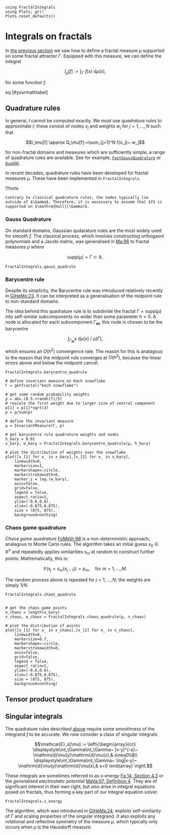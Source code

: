 ```@setup tutorial
using FractalIntegrals
using Plots; gr()
Plots.reset_defaults()
```

# Integrals on fractals

In [the previous section](geometry.md) we saw how to define a fractal measure $\mu$ supported on some fractal attractor $\Gamma$. Equipped with this measure, we can define the integral

```math #label
I_\mu[f] := \int_\Gamma~ f(x)~ \mathrm{d}\mu(x),
```
for some function $f$.

eq [#yourmathlabel]

## Quadrature rules

In general, $I$ cannot be computed exactly. We must use *quadrature rules* to approximate $I$; these consist of nodes $x_j$ and weights $w_j$ for $j=1,\ldots,N$ such that
```math
I_\mu[f] \approx Q_\mu[f]:=\sum_{j=1}^N f(x_j)~ w_j
```

for non-fractal domains and measures which are sufficiently simple, a range of quadrature rules are available. See for example, [`FastGaussQuadrature`](https://juliaapproximation.github.io/FastGaussQuadrature.jl/stable/) or [`QuadGK`](https://juliamath.github.io/QuadGK.jl/stable/).

In recent decades, quadrature rules have been developed for fractal measures $\mu$. These have been implemented in `FractalIntegrals`.

!!!note

    Contrary to classical quadrature rules, the nodes typically lie outside of $\Gamma$. Therefore, it is necessary to assume that $f$ is supported on $\mathrm{Hull}(\Gamma)$.

### Gauss Quadrature
On standard domains, Gaussian qudarature rules are the most widely used for smooth $f$. The classical process, which involves constructing orthogaonl polynomials and a Jacobi matrix, was generalised in [Ma:96](@cite) to fractal measures $\mu$ where 
```math
\mathrm{supp}(\mu) = \Gamma \subset \mathbb{R}.
```

```@docs
FractalIntegrals.gauss_quadrule
```

### Barycentre rule

Despite its simplicity, the Barycentre rule was introduced relatively recently in [GiHeMo:23](@cite). It can be interpreted as a generalisation of the midpoint rule to non-standard domains.

The idea behind this quadrature rule is to subdivide the fractal $\Gamma = \mathrm{supp}(\mu)$ into self-similar subcomponents no wider than some parameter $h>0$. A node is allocated for each subcomponent $\Gamma_{\mathbf{m}}$; this node is chosen to be the barycentre

```math
\int_{\Gamma_{\mathbf{m}}} x ~\mathrm{d}\mu(x)~/~\mu(\Gamma),
```

which ensures an $O(h^2)$ convergence rate. The reason for this is analagous to the reason that the midpoint rule converges at $O(h^2)$, because the linear errors above and below the midpoint cancel. 

```@docs
FractalIntegrals.barycentre_quadrule
```

```@example tutorial
# define invariant measure on Koch snowflake
Γ = getfractal("koch snowflake")

# get some random probability weights
p = abs.(0.5.+randn(7)/5)
# rescale the first weight due to larger size of central component
p[1] = p[1]*sqrt(3)
p = p/sum(p)

# define the invariant measure
μ = InvariantMeasure(Γ, p)

# get barycentre rule quadrature weights and nodes
h_bary = 0.01
x_bary, w_bary = FractalIntegrals.barycentre_quadrule(μ, h_bary)

# plot the distribution of weights over the snowflake
plot([x_[1] for x_ in x_bary],[x_[2] for x_ in x_bary],
    linewidth=0,
    markersize=1,
    markershape=:circle,
    markerstrokewidth=0,
    marker_z = log.(w_bary),
    axis=false,
    grid=false,
    legend = false,
    aspect_ratio=1,
    ylim=(-0.6,0.6),
    xlim=(-0.875,0.875),
    size = (875, 875),
    background=nothing)
```

### Chaos game quadrature

*Chaos game quadrature* [FoMeVr:98](@cite) is a non-deterministic approach, analagous to Monte Carlo rules. The algorithm takes an initial guess $x_0\in\mathbb{R}^n$ and repeatedly applies similarities $s_m$ at random to construct further points. Mathematically, this is:

```math
\mathbb{P}(x_{j} = s_m(x_{j-1})) = p_m,\quad\text{for }m=1,\ldots,M.
```

The random process above is repeated for $j=1,\ldots,N$; the weights are simply $1/N$.

```@docs
FractalIntegrals.chaos_quadrule
```

```@example tutorial

# get the chaos game points
n_chaos = length(x_bary)
x_chaos, w_chaos = FractalIntegrals.chaos_quadrule(μ, n_chaos)

# plot the distribution of points
plot([x_[1] for x_ in x_chaos],[x_[2] for x_ in x_chaos],
    linewidth=0,
    markersize=0.7,
    markershape=:circle,
    markerstrokewidth=0,
    axis=false,
    grid=false,
    legend = false,
    aspect_ratio=1,
    ylim=(-0.6,0.6),
    xlim=(-0.875,0.875),
    size = (875, 875),
    background=nothing)
```

## Tensor product quadrature

## Singular integrals

The quadrature rules described [above](#quadrature-rules) require some smoothness of the integrand $f$ to be accurate. We now consider a class of singular integrals:

```math
\mathcal{E}_s[\mu] := \left\{\begin{array}{cc}
    \displaystyle\int_\Gamma\int_\Gamma~ |x-y|^{-s}~ \mathrm{d}\mu(y)\mathrm{d}\mu(x),& s\neq0\\&\\
    \displaystyle\int_\Gamma\int_\Gamma~ \log|x-y|~ \mathrm{d}\mu(y)\mathrm{d}\mu(x),& s=0
    \end{array}
    \right.
```

These integrals are sometimes referred to as *s-energy* [Fa:14; Section 4.3](@cite) or the *generalised electrostatic potential* [MaVa:07; Definition 4](@cite). They are of significant interest in their own right, but also arise in integral equations posed on fractals, thus forming a key part of our integral equation solver.

```@docs
FractalIntegrals.s_energy
```

The algorithm, which was introduced in [GiHeMa:24](@cite), exploits self-similarity of $\Gamma$ and scaling properties of the singular integrand. It also exploits any rotational and reflective symmetry of the measure $\mu$, which typically only occurs when $\mu$ is the Hausdorff measure.